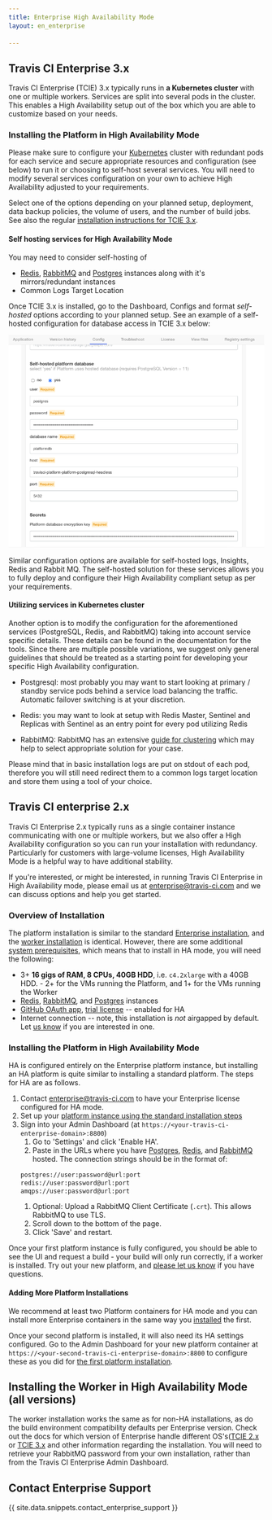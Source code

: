 ```yaml
---
title: Enterprise High Availability Mode
layout: en_enterprise

---
```


## Travis CI Enterprise 3.x

Travis CI Enterprise (TCIE) 3.x typically runs in **a Kubernetes cluster** with one or multiple workers. Services are split into several pods in the cluster. This enables a High Availability setup out of the box which you are able to customize based on your needs.

### Installing the Platform in High Availability Mode

Please make sure to configure your [Kubernetes](https://kubernetes.io/) cluster with redundant pods for each service and secure appropriate resources and configuration (see below) to run it or choosing to self-host several services. You will need to modify several services configuration on your own to achieve High Availability adjusted to your requirements.

Select one of the options depending on your planned setup, deployment, data backup policies, the volume of users, and the number of build jobs. See also the regular [installation instructions for TCIE 3.x](/user/enterprise/tcie-3.x-setting-up-travis-ci-enterprise/#1-setting-up-enterprise-platform).

#### Self hosting services for High Availability Mode

You may need to consider self-hosting of

* [Redis](https://redis.io/), [RabbitMQ](https://www.rabbitmq.com/) and [Postgres](https://www.postgresql.org/) instances along with it's mirrors/redundant instances
* Common Logs Target Location

Once TCIE 3.x is installed, go to the Dashboard, Configs and format *self-hosted* options according to your planned setup. See an example of a self-hosted configuration for database access in TCIE 3.x below:

![Self-hosted config example](/images/tcie-3.x-self-hosted-db.png)

Similar configuration options are available for self-hosted logs, Insights, Redis and Rabbit MQ. The self-hosted solution for these services allows you to fully deploy and configure their High Availability compliant setup as per your requirements.

#### Utilizing services in Kubernetes cluster

Another option is to modify the configuration for the aforementioned services (PostgreSQL, Redis, and RabbitMQ) taking into account service specific details. These details can be found in the documentation for the tools. Since there are multiple possible variations, we suggest only general guidelines that should be treated as a starting point for developing your specific High Availability configuration.

* Postgresql: most probably you may want to start looking at primary / standby service pods behind a service load balancing the traffic. Automatic failover switching is at your discretion.

* Redis: you may want to look at setup with Redis Master, Sentinel and Replicas with Sentinel as an entry point for every pod utilizing Redis

* RabbitMQ: RabbitMQ has an extensive [guide for clustering](https://www.rabbitmq.com/clustering.html) which may help to select appropriate solution for your case.

Please mind that in basic installation logs are put on stdout of each pod, therefore you will still need redirect them to a common logs target location and store them using a tool of your choice.



## Travis CI enterprise 2.x

Travis CI Enterprise 2.x typically runs as a single container instance communicating with one or multiple workers, but we also offer a High Availability configuration so you can run your installation with redundancy. Particularly for customers with large-volume licenses, High Availability Mode is a helpful way to have additional stability.

If you're interested, or might be interested, in running Travis CI Enterprise in High Availability mode, please email us at [enterprise@travis-ci.com](mailto:enterprise@travis-cicom?subject:HA%20Mode) and we can discuss options and help you get started.

### Overview of Installation

The platform installation is similar to the standard [Enterprise installation](/user/enterprise/setting-up-travis-ci-enterprise/#1-setting-up-enterprise-platform-virtual-machine), and the [worker installation](#installing-the-worker-in-high-availability-mode) is identical. However, there are some additional [system prerequisites](/user/enterprise/high-availability/), which means that to install in HA mode, you will need the following:
 * 3+ **16 gigs of RAM, 8 CPUs, 40GB HDD**, i.e. `c4.2xlarge` with a 40GB HDD. - 2+ for the VMs running the Platform, and 1+ for the VMs running the Worker
 * [Redis](https://redis.io/), [RabbitMQ](https://www.rabbitmq.com/),
and [Postgres](https://www.postgresql.org/) instances
 * [GitHub OAuth app](/user/enterprise/setting-up-travis-ci-enterprise/#prerequisites), [trial license](/user/enterprise/setting-up-travis-ci-enterprise/#prerequisites) -- enabled for HA
 * Internet connection -- note, this installation is _not_ airgapped by default. Let [us know](mailto:enterprise@travis-ci.com) if you are interested in one.

### Installing the Platform in High Availability Mode

HA is configured entirely on the Enterprise platform instance, but installing an HA platform is quite similar to installing a standard platform. The steps for HA are as follows.

1. Contact [enterprise@travis-ci.com](mailto:enterprise@travis-ci.com?subject=HA%20Installation) to have your Enterprise license configured for HA mode.
1. Set up your [platform instance using the standard installation steps](/user/enterprise/setting-up-travis-ci-enterprise/#1-setting-up-enterprise-platform-virtual-machine)
1. Sign into your Admin Dashboard (at `https://<your-travis-ci-enterprise-domain>:8800`)
   1. Go to 'Settings' and click 'Enable HA'.
   1. Paste in the URLs where you have [Postgres](https://www.postgresql.org/), [Redis](https://redis.io/), and [RabbitMQ](https://www.rabbitmq.com/) hosted. The connection strings should be in the format of:
   ```
   postgres://user:password@url:port
   redis://user:password@url:port
   amqps://user:password@url:port
   ```
   1. Optional: Upload a RabbitMQ Client Certificate (`.crt`). This allows RabbitMQ to use TLS.
   1. Scroll down to the bottom of the page.
   1. Click 'Save' and restart.

Once your first platform instance is fully configured, you should be able to see the UI and request a build - your build will only run correctly, if a worker is installed. Try out your new platform, and [please let us know](mailto:enterprise@travis-ci.com?subject=HA%20Troubleshooting) if you have questions.

#### Adding More Platform Installations

We recommend at least two Platform containers for HA mode and you can install more Enterprise containers in the same way you [installed](/user/enterprise/setting-up-travis-ci-enterprise/#1-setting-up-enterprise-platform-virtual-machine) the first.

Once your second platform is installed, it will also need its HA settings configured. Go to the Admin Dashboard for your new platform container at `https://<your-second-travis-ci-enterprise-domain>:8800` to configure these as you did for [the first platform installation](#installing-the-platform-in-high-availability-mode).



## Installing the Worker in High Availability Mode (all versions)

The worker installation works the same as for non-HA installations, as do the build environment compatibility defaults per Enterprise version. Check out the docs for which version of Enterprise handle different OS's([TCIE 2.x](/user/enterprise/setting-up-travis-ci-enterprise/#2-setting-up-the-enterprise-worker-virtual-machine) or [TCIE 3.x](/user/enterprise/tcie-3.x-setting-up-travis-ci-enterprise/#2-setting-up-the-enterprise-worker-virtual-machine) and other information regarding the installation. You will need to retrieve your RabbitMQ password from your own installation, rather than from the Travis CI Enterprise Admin Dashboard.

## Contact Enterprise Support

{{ site.data.snippets.contact_enterprise_support }}

